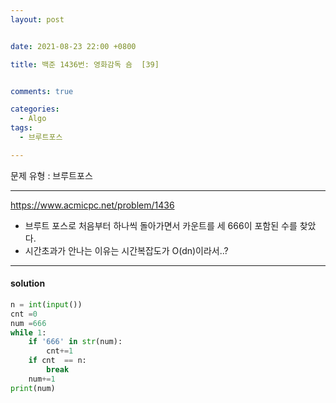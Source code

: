 ```yaml
---
layout: post


date: 2021-08-23 22:00 +0800

title: 백준 1436번: 영화감독 숌  [39]


comments: true

categories: 
  - Algo
tags: 
  - 브루트포스 

---
```




문제 유형 : 브루트포스 

---

https://www.acmicpc.net/problem/1436

- 브루트 포스로 처음부터 하나씩 돌아가면서 카운트를 세 666이 포함된 수를 찾았다. 
- 시간초과가 안나는 이유는 시간복잡도가 O(dn)이라서..?

---

#### solution

```python
n = int(input())
cnt =0
num =666
while 1:
    if '666' in str(num):
        cnt+=1
    if cnt  == n:
        break
    num+=1
print(num)
```



 